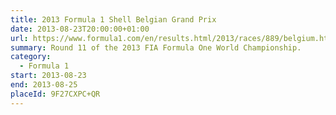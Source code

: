 ```yaml
---
title: 2013 Formula 1 Shell Belgian Grand Prix
date: 2013-08-23T20:00:00+01:00
url: https://www.formula1.com/en/results.html/2013/races/889/belgium.html
summary: Round 11 of the 2013 FIA Formula One World Championship.
category:
  - Formula 1
start: 2013-08-23
end: 2013-08-25
placeId: 9F27CXPC+QR
---
```

